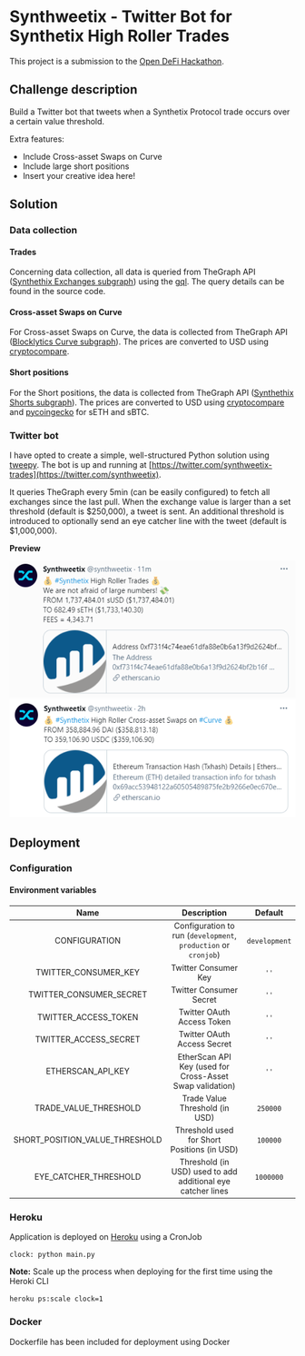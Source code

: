 # Synthweetix - Twitter Bot for Synthetix High Roller Trades

This project is a submission to the [Open DeFi Hackathon](https://gitcoin.co/issue/snxgrants/open-defi-hackathon/4/100025662).

## Challenge description

Build a Twitter bot that tweets when a Synthetix Protocol trade occurs over a certain value threshold.

Extra features:
- Include Cross-asset Swaps on Curve
- Include large short positions
- Insert your creative idea here!

## Solution

### Data collection

#### Trades

Concerning data collection, all data is queried from TheGraph API ([Synthethix Exchanges subgraph](https://thegraph.com/explorer/subgraph/synthetixio-team/synthetix-exchanges))
using the [gql](https://pypi.org/project/gql/). The query details can be found in the source code.

#### Cross-asset Swaps on Curve

For Cross-asset Swaps on Curve, the data is collected from TheGraph API ([Blocklytics Curve subgraph](https://thegraph.com/explorer/subgraph/blocklytics/curve)).
The prices are converted to USD using [cryptocompare](https://pypi.org/project/cryptocompare/).

#### Short positions

For the Short positions, the data is collected from TheGraph API ([Synthethix Shorts subgraph](https://api.thegraph.com/subgraphs/name/synthetixio-team/synthetix-shorts)).
The prices are converted to USD using [cryptocompare](https://pypi.org/project/cryptocompare/) and [pycoingecko](https://github.com/man-c/pycoingecko) for sETH and sBTC.

### Twitter bot

I have opted to create a simple, well-structured Python solution using [tweepy](https://www.tweepy.org/). 
The bot is up and running at [https://twitter.com/synthweetix-trades](https://twitter.com/synthweetix). 

It queries TheGraph every 5min (can be easily configured) to fetch all exchanges since the last pull.
When the exchange value is larger than a set threshold (default is $250,000), a tweet is sent.
An additional threshold is introduced to optionally send an eye catcher line with the tweet (default is $1,000,000).

**Preview**

![trade](docs/example_trade_tweet.png)
![cross-asset swap](docs/example_crossassetswap_tweet.png)


## Deployment

### Configuration

#### Environment variables

| Name                           | Description                                                     | Default         |
| :-------------:                | :-------------:                                                 | :-----:         |
| CONFIGURATION                  | Configuration to run (`development`, `production` or `cronjob`) | `development`   |
| TWITTER_CONSUMER_KEY           | Twitter Consumer Key                                            | `''`            |
| TWITTER_CONSUMER_SECRET        | Twitter Consumer Secret                                         | `''`            |
| TWITTER_ACCESS_TOKEN           | Twitter OAuth Access Token                                      | `''`            |
| TWITTER_ACCESS_SECRET          | Twitter OAuth Access Secret                                     | `''`            |
| ETHERSCAN_API_KEY              | EtherScan API Key (used for Cross-Asset Swap validation)        | `''`            |
| TRADE_VALUE_THRESHOLD          | Trade Value Threshold (in USD)                                  | `250000`        |
| SHORT_POSITION_VALUE_THRESHOLD | Threshold used for Short Positions (in USD)                     | `100000`        |
| EYE_CATCHER_THRESHOLD          | Threshold (in USD) used to add additional eye catcher lines     | `1000000`       |

### Heroku

Application is deployed on [Heroku](https://heroku.com) using a CronJob

```
clock: python main.py
```

**Note:** Scale up the process when deploying for the first time using the Heroki CLI

```
heroku ps:scale clock=1
```

### Docker

Dockerfile has been included for deployment using Docker